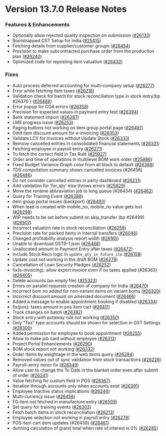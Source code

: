 # Version 13.7.0 Release Notes

### Features & Enhancements
- Optionally allow rejected quality inspection on submission ([#26133](https://github.com/frappe/accurix/pull/26133))
- Bootstrapped GST Setup for India ([#25415](https://github.com/frappe/accurix/pull/25415))
- Fetching details from supplier/customer groups ([#26454](https://github.com/frappe/accurix/pull/26454))
- Provision to make subcontracted purchase order from the production plan ([#26240](https://github.com/frappe/accurix/pull/26240))
- Optimized code for reposting item valuation ([#26432](https://github.com/frappe/accurix/pull/26432))

### Fixes
- Auto process deferred accounting for multi-company setup ([#26277](https://github.com/frappe/accurix/pull/26277))
- Error while fetching item taxes ([#26218](https://github.com/frappe/accurix/pull/26218))
- Validation check for batch for stock reconciliation type in stock entry(bp #26370 ) ([#26488](https://github.com/frappe/accurix/pull/26488))
- Error popup for COA errors ([#26358](https://github.com/frappe/accurix/pull/26358))
- Precision for expected values in payment entry test ([#26394](https://github.com/frappe/accurix/pull/26394))
- Bank statement import ([#26287](https://github.com/frappe/accurix/pull/26287))
- LMS progress issue ([#26253](https://github.com/frappe/accurix/pull/26253))
- Paging buttons not working on item group portal page ([#26497](https://github.com/frappe/accurix/pull/26497))
- Omit item discount amount for e-invoicing ([#26353](https://github.com/frappe/accurix/pull/26353))
- Validate LCV for Invoices without Update Stock ([#26333](https://github.com/frappe/accurix/pull/26333))
- Remove cancelled entries in consolidated financial statements ([#26331](https://github.com/frappe/accurix/pull/26331))
- Fetching employee in payroll entry ([#26271](https://github.com/frappe/accurix/pull/26271))
- To fetch the correct field in Tax Rule ([#25927](https://github.com/frappe/accurix/pull/25927))
- Order and time of operations in multilevel BOM work order ([#25886](https://github.com/frappe/accurix/pull/25886))
- Fixed Budget Variance Graph color from all black to default ([#26368](https://github.com/frappe/accurix/pull/26368))
- TDS computation summary shows cancelled invoices (#26456) ([#26486](https://github.com/frappe/accurix/pull/26486))
- Do not consider cancelled entries in party dashboard ([#26231](https://github.com/frappe/accurix/pull/26231))
- Add validation for 'for_qty' else throws errors ([#25829](https://github.com/frappe/accurix/pull/25829))
- Move the rename abbreviation job to long queue (#26434) ([#26462](https://github.com/frappe/accurix/pull/26462))
- Query for Training Event ([#26388](https://github.com/frappe/accurix/pull/26388))
- Item group portal issues (backport) ([#26493](https://github.com/frappe/accurix/pull/26493))
- When lead is created with mobile_no, mobile_no value gets lost ([#26298](https://github.com/frappe/accurix/pull/26298))
- WIP needs to be set before submit on skip_transfer (bp #26499) ([#26507](https://github.com/frappe/accurix/pull/26507))
- Incorrect valuation rate in stock reconciliation ([#26259](https://github.com/frappe/accurix/pull/26259))
- Precision rate for packed items in internal transfers ([#26046](https://github.com/frappe/accurix/pull/26046))
- Changed profitability analysis report width ([#26165](https://github.com/frappe/accurix/pull/26165))
- Unable to download GSTR-1 json ([#26468](https://github.com/frappe/accurix/pull/26468))
- Unallocated amount in Payment Entry after taxes ([#26472](https://github.com/frappe/accurix/pull/26472))
- Include Stock Reco logic in `update_qty_in_future_sle` ([#26158](https://github.com/frappe/accurix/pull/26158))
- Update cost not working in the draft BOM ([#26279](https://github.com/frappe/accurix/pull/26279))
- Cancellation of Loan Security Pledges ([#26252](https://github.com/frappe/accurix/pull/26252))
- fix(e-invoicing): allow export invoice even if no taxes applied (#26363) ([#26405](https://github.com/frappe/accurix/pull/26405))
- Delete accounts (an empty file) ([#25323](https://github.com/frappe/accurix/pull/25323))
- Errors on parallel requests creation of company for India  ([#26470](https://github.com/frappe/accurix/pull/26470))
- Incorrect bom no added for non-variant items on variant boms ([#26320](https://github.com/frappe/accurix/pull/26320))
- Incorrect discount amount on amended document ([#26466](https://github.com/frappe/accurix/pull/26466))
- Added a message to enable appointment booking if disabled ([#26334](https://github.com/frappe/accurix/pull/26334))
- fix(pos): taxes amount in pos item cart ([#26411](https://github.com/frappe/accurix/pull/26411))
- Track changes on batch ([#26382](https://github.com/frappe/accurix/pull/26382))
- Stock entry with putaway rule not working ([#26350](https://github.com/frappe/accurix/pull/26350))
- Only "Tax" type accounts should be shown for selection in GST Settings ([#26300](https://github.com/frappe/accurix/pull/26300))
- Added permission for employee to book appointment ([#26255](https://github.com/frappe/accurix/pull/26255))
- Allow to make job card without employee ([#26312](https://github.com/frappe/accurix/pull/26312))
- Project Portal Enhancements ([#26290](https://github.com/frappe/accurix/pull/26290))
- BOM stock report not working ([#26332](https://github.com/frappe/accurix/pull/26332))
- Order Items by weightage in the web items query ([#26284](https://github.com/frappe/accurix/pull/26284))
- Removed values out of sync validation from stock transactions ([#26226](https://github.com/frappe/accurix/pull/26226))
- Payroll-entry minor fix ([#26349](https://github.com/frappe/accurix/pull/26349))
- Allow user to change the To Date in the blanket order even after submit of order ([#26241](https://github.com/frappe/accurix/pull/26241))
- Value fetching for custom field in POS ([#26367](https://github.com/frappe/accurix/pull/26367))
- Iteration through accounts only when accounts exist ([#26391](https://github.com/frappe/accurix/pull/26391))
- Employee Inactive status implications ([#26244](https://github.com/frappe/accurix/pull/26244))
- Multi-currency issue ([#26458](https://github.com/frappe/accurix/pull/26458))
- FG item not fetched in manufacture entry ([#26509](https://github.com/frappe/accurix/pull/26509))
- Set query for training events ([#26303](https://github.com/frappe/accurix/pull/26303))
- Fetch batch items in stock reconciliation ([#26213](https://github.com/frappe/accurix/pull/26213))
- Employee selection not working in payroll entry ([#26278](https://github.com/frappe/accurix/pull/26278))
- POS item cart dom updates (#26459) ([#26461](https://github.com/frappe/accurix/pull/26461))
- dunning calculation of grand total when rate of interest is 0% ([#26285](https://github.com/frappe/accurix/pull/26285))